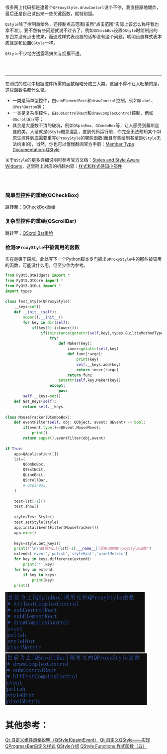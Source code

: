 

很多网上代码都是逮着个``QProxyStyle.drawContorl``说个不停，我直接原地爆炸，最后还是自己试出来一些关键函数，就特别逗。

``QStyle``除了控制重绘外，还控制点击范围(虽然“点击范围”实际上该怎么称呼我也拿不准)，要不然有些问题就说不过去了，例如``QCheckBox``设置``QStyle``时绘制出的东西并没有点击效果，而通过样式表设置的话却没有这个问题，明明设置样式表本质就是和设置``QStyle``一样。



``QStyle``不少地方透露着搞笑与捉摸不透。

<br>
<br>

***


在测试的过程中根据控件所需的函数粗略分成三大类，这里不得不让人吐槽的是，这些函数名都什么鬼。
- 一类是简单型控件，由``subElementRect``和``drawControl``控制，例如``QLabel``、``QPushButton``等；
- 一类是复杂型控件，由``subControlRect``和``drawComplexControl``控制，例如``QScrollBar``等；
- 其余是大量数不清的破坑，例如``QSpinBox``、``QComboBox``等，让人感受到藕断丝连的美，人话就是``QStyle``概念混乱，直到代码运行前，你完全无法预知某个Qt原生控件到底需要重写``QProxyStyle``的哪些函数(而且有些绘制甚至是``QStyle``无法约束的)，当然，你也可以慢慢翻阅官方手册：[Member Type Documentation-QStyle](https://doc.qt.io/qt-6/qstyle.html#ComplexControl-enum)

关于``QStyle``的更多详细说明可参考官方文档：[Styles and Style Aware Widgets](https://doc.qt.io/qt-6/style-reference.html)，这里附上对应的机翻内容：[样式和样式感知小部件](https://runebook.dev/zh/docs/qt/style-reference)

<br>
<br>

### 简单型控件的重绘(QCheckBox)
跳转至：[QCheckBox重绘](./QCheckBox重绘复选框/Readme.md)

### 复杂型控件的重绘(QScrollBar)
跳转至：[QScrollBar重绘](./QScrollBar去除箭头/Readme.md)

### 检测``QProxyStyle``中被调用的函数
实在是疲于踩坑，此处写下一个Python脚本专门抓出``QProxyStyle``中的那些被调用的函数，可能没什么用，但至少作为参考。

```py
from PyQt5.QtWidgets import *
from PyQt5.QtCore import *
from PyQt5.QtGui import *
import types

class Test_Style(QProxyStyle):
	__keys=set()
	def __init__(self):
		super().__init__()
		for key in dir(self):
			if(key[0].islower()):
				if(isinstance(getattr(self,key),types.BuiltinMethodType)):
					try:
						def Maker(key):
							inner=getattr(self,key)
							def func(*argc):
								print(key)
								self.__keys.add(key)
								return inner(*argc)
							return func
						setattr(self,key,Maker(key))
					except:
						pass
		self.__keys=set()
	def Get_Keys(self):
		return self.__keys

class MouseTracker(QComboBox):
	def eventFilter(self, obj: QObject, event: QEvent) -> bool:
		if(event.type()==QEvent.MouseMove):
			print()
		return super().eventFilter(obj,event)

if True:
	app=QApplication([])
	lst=[
		QComboBox,
		QTextEdit,
		QLineEdit,
		QScrollBar,
		# QSpinBox,
	]
	
	test=lst[-1]()
	test.show()

	style=Test_Style()
	test.setStyle(style)
	app.installEventFilter(MouseTracker())
	app.exec()
	
	keys=style.Get_Keys()
	print(f"\n\n目前为止[{lst[-1].__name__}]调用过的QProxyStyle函数")
	extend=['event','polish','styleHint','pixelMetric']
	for key in keys.difference(extend):
		print('*',key)
	for key in extend:
		if key in keys:
			print(key)
	print()
```

![Preview-1](./Preview-1.png)
![Preview-2](./Preview-2.png)



# 其他参考：
[Qt 自定义组件风格说明（QStyle和paintEvent）](https://www.cnblogs.com/whwywzhj/p/13542125.html)
[Qt 自定义QStyle——实现QProgressBar自定义样式](https://www.cnblogs.com/During/p/13337945.html)
[QStyle介绍](https://zhuanlan.zhihu.com/p/648198611)
[QStyle Functions 样式函数（五）](https://www.cnblogs.com/svenzhang9527/p/13922809.html)
